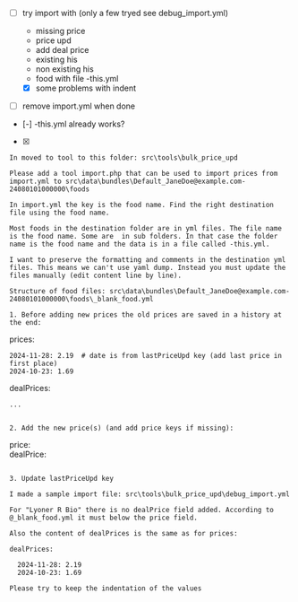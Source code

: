 
- [ ] try import with (only a few tryed see debug_import.yml)

  - missing price
  - price upd
  - add deal price
  - existing his
  - non existing his
  - food with file -this.yml

  - [x] some problems with indent

- [ ] remove import.yml when done

- [-] -this.yml already works?
- [x] 

  ```
  In moved to tool to this folder: src\tools\bulk_price_upd

  Please add a tool import.php that can be used to import prices from import.yml to src\data\bundles\Default_JaneDoe@example.com-24080101000000\foods

  In import.yml the key is the food name. Find the right destination file using the food name.

  Most foods in the destination folder are in yml files. The file name is the food name. Some are  in sub folders. In that case the folder name is the food name and the data is in a file called -this.yml.

  I want to preserve the formatting and comments in the destination yml files. This means we can't use yaml dump. Instead you must update the files manually (edit content line by line).

  Structure of food files: src\data\bundles\Default_JaneDoe@example.com-24080101000000\foods\_blank_food.yml

  1. Before adding new prices the old prices are saved in a history at the end:

  ```
  prices:

    2024-11-28: 2.19  # date is from lastPriceUpd key (add last price in first place)
    2024-10-23: 1.69

  dealPrices:

    ...
  ```

  2. Add the new price(s) (and add price keys if missing):

  ```
  price:             
  dealPrice:         
  ```

  3. Update lastPriceUpd key
  ```

  ```
  I made a sample import file: src\tools\bulk_price_upd\debug_import.yml

  For "Lyoner R Bio" there is no dealPrice field added. According to @_blank_food.yml it must below the price field.

  Also the content of dealPrices is the same as for prices:

  dealPrices:

    2024-11-28: 2.19
    2024-10-23: 1.69

  Please try to keep the indentation of the values
  ```

